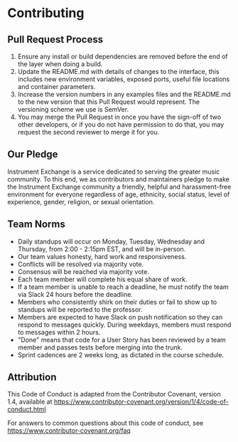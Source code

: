# Contributing

## Pull Request Process

1) Ensure any install or build dependencies are removed before the end of the layer when doing a build.
2) Update the README.md with details of changes to the interface, this includes new environment variables, 
exposed ports, useful file locations and container parameters.
3) Increase the version numbers in any examples files and the README.md to the new version that 
this Pull Request would represent. The versioning scheme we use is SemVer.
4) You may merge the Pull Request in once you have the sign-off of two other developers, or if you do not have
permission to do that, you may request the second reviewer to merge it for you.

## Our Pledge

Instrument Exchange is a service dedicated to serving the greater music community. To this end,
we as contributors and maintainers pledge to make the Instrument Exchange community a friendly,
helpful and harassment-free environment for everyone regardless of age, ethnicity, social status, level of experience,
gender, religion, or sexual orientation.

## Team Norms

* Daily standups will occur on Monday, Tuesday, Wednesday and Thursday, from 2:00 - 2:15pm EST, and will be in-person.
* Our team values honesty, hard work and responsiveness.
* Conflicts will be resolved via majority vote.
* Consensus will be reached via majority vote.
* Each team member will complete his equal share of work.
* If a team member is unable to reach a deadline, he must notify the team via Slack 24 hours before the deadline.
* Members who consistently shirk on their duties or fail to show up to standups will be reported to the professor.
* Members are expected to have Slack on push notification so they can respond to messages quickly. During weekdays, members must respond
to messages within 2 hours.
* "Done" means that code for a User Story has been reviewed by a team member and passes tests before merging into the trunk.
* Sprint cadences are 2 weeks long, as dictated in the course schedule.


## Attribution
This Code of Conduct is adapted from the Contributor Covenant, version 1.4, available at https://www.contributor-covenant.org/version/1/4/code-of-conduct.html

For answers to common questions about this code of conduct, see https://www.contributor-covenant.org/faq
